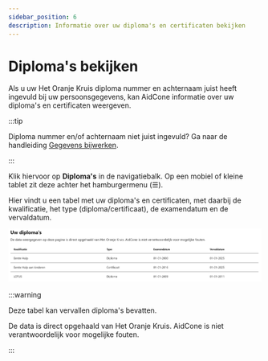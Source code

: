 ```yaml
---
sidebar_position: 6
description: Informatie over uw diploma's en certificaten bekijken
---
```


# Diploma's bekijken

Als u uw Het Oranje Kruis diploma nummer en achternaam juist heeft ingevuld bij uw persoonsgegevens, kan AidCone informatie over uw diploma's en certificaten weergeven.

:::tip

Diploma nummer en/of achternaam niet juist ingevuld? Ga naar de handleiding [Gegevens bijwerken](/leden/account-beheren#gegevens-wijzigen).

:::

Klik hiervoor op **Diploma's** in de navigatiebalk. Op een mobiel of kleine tablet zit deze achter het hamburgermenu (☰).

Hier vindt u een tabel met uw diploma's en certificaten, met daarbij de kwalificatie, het type (diploma/certificaat), de examendatum en de vervaldatum.

![Diploma tabel](img/diploma-tabel.png)

:::warning

Deze tabel kan vervallen diploma's bevatten.

De data is direct opgehaald van Het Oranje Kruis. AidCone is niet verantwoordelijk voor mogelijke fouten.

:::